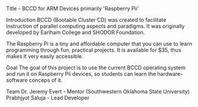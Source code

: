 Title - BCCD for ARM Devices primarily 'Raspberry Pii'

Introduction
BCCD (Bootable Cluster CD) was created to facilitate instruction of parallel computing aspects and paradigms. It was originally developed by Earlham College and SHODOR Foundation.

The Raspberry Pi is a tiny and affordable computer that you can use to learn programming through fun, practical projects. It is available for $35, thus makes it very easily accessible.

Goal
The goal of this project is to use the current BCCD operating system and run it on Raspberry Pii devices, so students can learn the hardware-software conceps of it.

Team
Dr. Jeremy Evert - Mentor (Southwestern Oklahoma State University)
Prabhjyot Saluja - Lead Developer 


